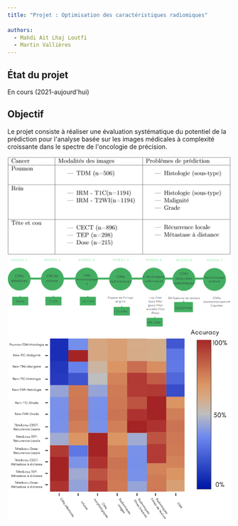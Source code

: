 ```yaml
---
title: "Projet : Optimisation des caractéristiques radiomiques"

authors:
  - Mahdi Ait Lhaj Loutfi
  - Martin Vallières
---
```


## État du projet

En cours (2021-aujourd'hui)

## Objectif

Le projet consiste à réaliser une évaluation systématique du potentiel de la prédiction pour l'analyse basée sur les 
images médicales à complexité croissante dans le spectre de l'oncologie de précision.

![Bases de données (Images médicales)](bd.png "EBases de données (Images médicales)")
![Niveaux de compléxité (Complexité croissante)](complexite.png "Niveaux de compléxité (Complexité croissante)")
![Résultats attendus (Prédiction)](resultats.png "Résultats attendus (Prédiction)")
